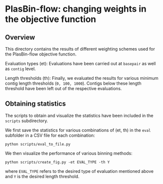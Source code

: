 # PlasBin-flow: changing weights in the objective function

## Overview

This directory contains the results of different weighting schemes used for the PlasBin-flow objective function. 

Evaluation types (et): Evaluations have been carried out at `basepair` as well as `contig` level. 

Length thresholds (th): Finally, we evaluated the results for various minimum contig length thresholds (`0, 100, 1000`). Contigs below these length threshold have been left out of the respective evaluations.

## Obtaining statistics

The scripts to obtain and visualize the statistics have been included in the `scripts` subdirectory. 

We first save the statistics for various combinations of (et, th) in the `eval` subfolder in a CSV file for each combination:
```
python scripts/eval_to_file.py
```

We then visualize the performance of various binning methods:
```
python scripts/create_fig.py -et EVAL_TYPE -th Y 
```
where `EVAL_TYPE` refers to the desired type of evaluation mentioned above and `Y` is the desired length threshold. 